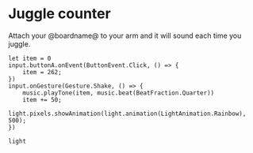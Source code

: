 # Juggle counter

Attach your @boardname@ to your arm and it will sound each time you juggle.

```blocks
let item = 0
input.buttonA.onEvent(ButtonEvent.Click, () => {
    item = 262;
})
input.onGesture(Gesture.Shake, () => {
    music.playTone(item, music.beat(BeatFraction.Quarter))
    item += 50;
    light.pixels.showAnimation(light.animation(LightAnimation.Rainbow), 500);
})
```

```package
light
```